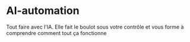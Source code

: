 # AI-automation
Tout faire avec l'IA. Elle fait le boulot sous votre contrôle et vous forme à comprendre comment tout ça fonctionne
